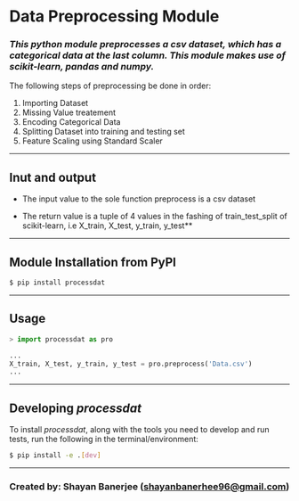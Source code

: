 # **Data Preprocessing Module**

### *This python module preprocesses a csv dataset, which has a categorical data at the last column. This module makes use of scikit-learn, pandas and numpy.*

The following steps of preprocessing be done in order: 
1. Importing Dataset
1. Missing Value treatement
1. Encoding Categorical Data
1. Splitting Dataset into training and testing set
1. Feature Scaling using Standard Scaler

****
## Inut and output

- The input value to the sole function preprocess is a csv dataset

- The return value is a tuple of 4 values in the fashing of train_test_split of scikit-learn, i.e X_train, X_test, y_train, y_test** 

****
## Module Installation from PyPI

```bash
$ pip install processdat
```
****

## Usage

```python
> import processdat as pro

...
X_train, X_test, y_train, y_test = pro.preprocess('Data.csv')
...

```
****
## Developing *processdat*

To install *processdat*, along with the tools you need to develop and run tests, run the following in the terminal/environment:

```bash
$ pip install -e .[dev]
```
****

### Created by: Shayan Banerjee (shayanbanerhee96@gmail.com)